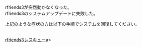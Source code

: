 <!DOCTYPE html>
<html lang="ja">
<head>
    <meta charset="UTF-8">
</head>
<body>
          <p>
             rfriends3が突然動かなくなった。<br>
             rfriends3のシステムアップデートに失敗した。
          </p>
          <p>
             上記のような症状の方は以下の手順でシステムを回復してください。<br>
             <br>
          </p>
          <p>
          <a href=https://github.com/rfriends/rfriends_rescue/wiki>rfriends3レスキュー</a>a>
          </p>
</body>
</html>


